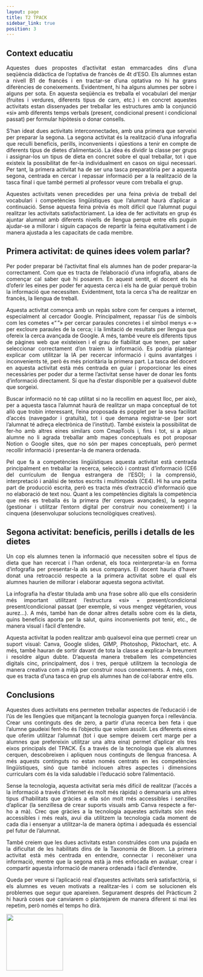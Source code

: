 ```yaml
---
layout: page
title: T2 TPACK
sidebar_link: true
position: 3
---
```


## Context educatiu

<div style="text-align: justify">
Aquestes dues propostes d’activitat estan emmarcades dins d’una seqüència didàctica de l’optativa de francès de 4t d’ESO. Els alumnes estan a nivell B1 de francès i en tractar-se d’una optativa no hi ha grans diferències de coneixements. Evidentment, hi ha alguns alumnes per sobre i alguns per sota. En aquesta seqüència es treballa el vocabulari del menjar (fruites i verdures, diferents tipus de carn, etc.) i en concret aquestes activitats estan dissenyades per treballar les estructures amb la conjunció «si» amb diferents temps verbals (present, condicional present i condicional passat) per formular hipòtesis o donar consells.

S’han ideat dues activitats interconnectades, amb una primera que serveixi per preparar la segona. La segona activitat és la realització d’una infografia que reculli beneficis, perills, inconvenients i qüestions a tenir en compte de diferents tipus de dietes d’alimentació. La idea és dividir la classe per grups i assignar-los un tipus de dieta en concret sobre el qual treballar, tot i que existeix la possibilitat de fer-la individualment en casos on sigui necessari. Per tant, la primera activitat ha de ser una tasca preparatòria per a aquesta segona, centrada en cercar i repassar informació per a la realització de la tasca final i que també permeti al professor veure com treballa el grup.

Aquestes activitats venen precedides per una feina prèvia de treball del vocabulari i competències lingüístiques que l’alumnat haurà d’aplicar a continuació. Sense aquesta feina prèvia és molt difícil que l’alumnat pugui realitzar les activitats satisfactòriament. La idea de fer activitats en grup és ajuntar alumnat amb diferents nivells de llengua perquè entre ells puguin ajudar-se a millorar i siguin capaços de repartir la feina equitativament i de manera ajustada a les capacitats de cada membre.
</div>

## Primera activitat: de quines idees volem parlar?

<div style="text-align: justify">
Per poder preparar bé l’activitat final els alumnes han de poder preparar-la correctament. Com que es tracta de l’elaboració d’una infografia, abans de començar cal saber què hi posarem. En aquest sentit, el docent els ha d’oferir les eines per poder fer aquesta cerca i els ha de guiar perquè trobin la informació que necessiten. Evidentment, tota la cerca s’ha de realitzar en francès, la llengua de treball.

Aquesta activitat comença amb un repàs sobre com fer cerques a internet, especialment al cercador Google. Principalment, repassar l’ús de símbols com les cometes «“ ”» per cercar paraules concretes i el símbol menys «-» per excloure paraules de la cerca; i la limitació de resultats per llengua que ofereix la cerca avançada de Google. A més, també veure els diferents tipus de pàgines web que existeixen i el grau de fiabilitat que tenen, per saber seleccionar correctament d’on traiem la informació. Es podria plantejar explicar com utilitzar la IA per recercar informació i quins avantatges i inconvenients té, però és més prioritària la primera part. La tasca del docent en aquesta activitat està més centrada en guiar i proporcionar les eines necessàries per poder dur a terme l’activitat sense haver de donar les fonts d’informació directament. Sí que ha d’estar disponible per a qualsevol dubte que sorgeixi.

Buscar informació no té cap utilitat si no la recollim en aquest lloc, per això, per a aquesta tasca l’alumnat haurà de realitzar un mapa conceptual de tot allò que trobin interessant, l’eina proposada és popplet per la seva facilitat d’accés (navegador i gratuïta), tot i que demana registrar-se (per sort l’alumnat té adreça electrònica de l’institut). També existeix la possibilitat de fer-ho amb altres eines similars com CmapTools i, fins i tot, si a algun alumne no li agrada treballar amb mapes conceptuals es pot proposar Notion o Google sites, que no són per mapes conceptuals, però permet recollir informació i presentar-la de manera ordenada.

Pel que fa a competències lingüístiques aquesta activitat està centrada principalment en treballar la recerca, selecció i contrast d’informació (CE6 del currículum de llengua estrangera de l’ESO); i la comprensió, interpretació i anàlisi de textos escrits i multimodals (CE4). Hi ha una petita part de producció escrita, però es tracta més d’extracció d’informació que no elaboració de text nou. Quant a les competències digitals la competència que més es treballa és la primera (fer cerques avançades), la segona (gestionar i utilitzar l’entorn digital per construir nou coneixement) i la cinquena (desenvolupar solucions tecnològiques creatives).
</div>

## Segona activitat: beneficis, perills i detalls de les dietes

<div style="text-align: justify">
Un cop els alumnes tenen la informació que necessiten sobre el tipus de dieta que han recercat i l’han ordenat, els toca reinterpretar-la en forma d’infografia per presentar-la als seus companys. El docent hauria d’haver donat una retroacció respecte a la primera activitat sobre el qual els alumnes haurien de millorar i elaborar aquesta segona activitat.

La infografia ha d’estar titulada amb una frase sobre allò que ells considerin més important utilitzant l’estructura «si» + present/condicional present/condicional passat (per exemple, si vous mengez végétarien, vous aurez…). A més, també han de donar altres detalls sobre com és la dieta, quins beneficis aporta per la salut, quins inconvenients pot tenir, etc., de manera visual i fàcil d’entendre.

Aquesta activitat la poden realitzar amb qualsevol eina que permeti crear un suport visual: Canva, Google slides, GIMP, Photoshop, Piktochart, etc. A més, també hauran de sortir davant de tota la classe a explicar-la breument i resoldre algun dubte. D’aquesta manera treballem les competències digitals cinc, principalment, dos i tres, perquè utilitzem la tecnologia de manera creativa com a mitjà per construir nous coneixements. A més, com que es tracta d’una tasca en grup els alumnes han de col·laborar entre ells.
</div>

## Conclusions

<div style="text-align: justify">
Aquestes dues activitats ens permeten treballar aspectes de l’educació i de l’ús de les llengües que mitjançant la tecnologia guanyen força i rellevància. Crear uns continguts des de zero, a partir d’una recerca ben feta i que l’alumne gaudeixi fent-ho és l’objectiu que volem assolir. Les diferents eines que oferim utilitzar l’alumnat (tot i que sempre deixem cert marge per a alumnes que prefereixin utilitzar una altra eina) permet d’aplicar els tres eixos principals del TPACK. És a través de la tecnologia que els alumnes cerquen, descobreixen i apliquen nous continguts de llengua francesa. A més aquests continguts no estan només centrats en les competències lingüístiques, sinó que també inclouen altres aspectes i dimensions curriculars com és la vida saludable i l’educació sobre l’alimentació.

Sense la tecnologia, aquesta activitat seria més difícil de realitzar (l’accés a la informació a través d’internet és molt més ràpida) o demanaria uns altres tipus d’habilitats que gràcies a ella són molt més accessibles i senzilles d’aplicar (la senzillesa de crear suports visuals amb Canva respecte a fer-ho a mà). Crec que gràcies a la tecnologia aquestes activitats són més accessibles i més reals, avui dia utilitzem la tecnologia cada moment de cada dia i ensenyar a utilitzar-la de manera òptima i adequada és essencial pel futur de l’alumnat.

També creiem que les dues activitats estan construïdes com una pujada en la dificultat de les habilitats dins de la Taxonomia de Bloom. La primera activitat està més centrada en entendre, connectar i reconèixer una informació, mentre que la segona està ja més enfocada en avaluar, crear i compartir aquesta informació de manera ordenada i fàcil d’entendre.

Queda per veure si l’aplicació real d’aquestes activitats serà satisfactòria, si els alumnes es veuen motivats a realitzar-les i com se solucionen els problemes que segur que apareixen. Segurament després del Pràcticum 2 hi haurà coses que canviarem o plantejarem de manera diferent si mai les repetim, però només el temps ho dirà.
</div>

[<img height="150" src="https://www.iconpacks.net/icons/2/free-pdf-download-icon-2617-thumb.png">](https://ubarcelona-my.sharepoint.com/:b:/g/personal/gpuigroc7_alumnes_ub_edu/Eca2W9w3CPtIhqBWVnXhSKsBpQp_Ai_AdmEHgKlcFEpqDQ?email=grane.mireia%40ub.edu&e=wHhEW6)